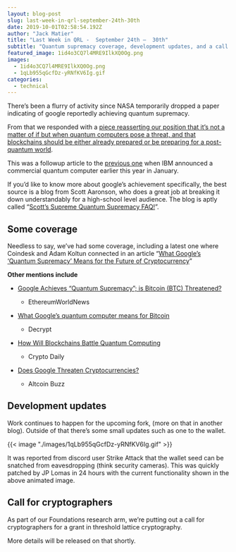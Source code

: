 ```yaml
---
layout: blog-post
slug: last-week-in-qrl-september-24th-30th
date: 2019-10-01T02:58:54.192Z
author: "Jack Matier"
title: "Last Week in QRL -  September 24th —  30th"
subtitle: "Quantum supremacy coverage, development updates, and a call for cryptographers for grant(s) in threshold lattice cryptography."
featured_image: 1id4o3CQ7l4MRE9IlkXQ0Og.png
images:
  - 1id4o3CQ7l4MRE9IlkXQ0Og.png
  - 1qLb955qGcfDz-yRNfKV6Ig.gif
categories:
  - technical
---
```


There’s been a flurry of activity since NASA temporarily dropped a paper indicating of google reportedly achieving quantum supremacy.

From that we responded with a [piece reasserting our position that it’s not a matter of if but when quantum computers pose a threat, and that blockchains should be either already prepared or be preparing for a post-quantum world](/blog/quantum-supremacy-and-the-case-for-quantum-security-today-in-blockchain).

This was a followup article to the [previous one](/blog/no-ibms-quantum-computer-won-t-break-bitcoin-but-we-should-be-prepared-for-one-that-can) when IBM announced a commercial quantum computer earlier this year in January.

If you’d like to know more about google’s achievement specifically, the best source is a blog from Scott Aaronson, who does a great job at breaking it down understandably for a high-school level audience. The blog is aptly called “[Scott’s Supreme Quantum Supremacy FAQ!](https://www.scottaaronson.com/blog/?p=4317)”.

## Some coverage

Needless to say, we’ve had some coverage, including a latest one where Coindesk and Adam Koltun connected in an article “[What Google’s ‘Quantum Supremacy’ Means for the Future of Cryptocurrency](https://www.coindesk.com/what-googles-quantum-supremacy-means-for-the-future-of-cryptocurrency)”

**Other mentions include**

* [Google Achieves “Quantum Supremacy”; is Bitcoin (BTC) Threatened?](https://en.ethereumworldnews.com/google-quantum-supremacy-bitcoin/)
	- EthereumWorldNews

* [What Google’s quantum computer means for Bitcoin](https://decrypt.co/9642/what-google-quantum-computer-means-for-bitcoin)
	- Decrypt

* [How Will Blockchains Battle Quantum Computing](https://cryptodaily.co.uk/2019/09/how-will-blockchains-battle-quantum-computing)
	- Crypto Daily

* [Does Google Threaten Cryptocurrencies?](https://www.altcoinbuzz.io/crypto-news/blockchain-technology/does-google-threaten-cryptocurrencies/)
	- Altcoin Buzz

## Development updates

Work continues to happen for the upcoming fork, (more on that in another blog). Outside of that there’s some small updates such as one to the wallet.

{{< image "./images/1qLb955qGcfDz-yRNfKV6Ig.gif" >}}

It was reported from discord user Strike Attack that the wallet seed can be snatched from eavesdropping (think security cameras). This was quickly patched by JP Lomas in 24 hours with the current functionality shown in the above animated image.

## Call for cryptographers

As part of our Foundations research arm, we’re putting out a call for cryptographers for a grant in threshold lattice cryptography.

More details will be released on that shortly.